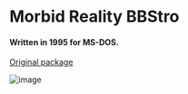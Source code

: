 # Morbid Reality BBStro

#### Written in 1995 for MS-DOS.

[Original package](https://defacto2.net/f/af1c69e)

![image](https://user-images.githubusercontent.com/513842/170971674-1fa745df-c018-4172-b6f1-5dbfd4c400c1.png)
